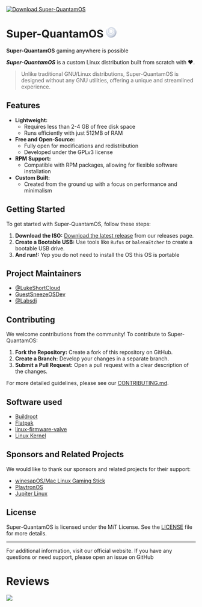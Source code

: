 [![Download Super-QuantamOS](https://img.shields.io/sourceforge/dm/super-quantamos.svg)](https://sourceforge.net/projects/super-quantamos/files/latest/download)
# Super-QuantamOS <img src="https://raw.githubusercontent.com/NicklasVraa/NovaOS/935660d1cb80a06e14928aca683d863821be58ea/meta/logo.svg" width="28"/>
**Super-QuantamOS** gaming anywhere is possible

***Super-QuantamOS*** is a custom Linux distribution built from scratch with ❤️. 
> Unlike traditional GNU/Linux distributions, Super-QuantamOS is designed without any GNU utilities, offering a unique and streamlined experience.
## Features

- **Lightweight:** 
  - Requires less than 2-4 GB of free disk space
  - Runs efficiently with just 512MB of RAM
- **Free and Open-Source:**
  - Fully open for modifications and redistribution
  - Developed under the GPLv3 license
- **RPM Support:**
  - Compatible with RPM packages, allowing for flexible software installation
- **Custom Built:**
  - Created from the ground up with a focus on performance and minimalism

## Getting Started

To get started with Super-QuantamOS, follow these steps:

1. **Download the ISO:** [Download the latest release](#) from our releases page.
2. **Create a Bootable USB:** Use tools like `Rufus` or `balenaEtcher` to create a bootable USB drive.
3. **And run!:** Yep you do not need to install the OS this OS is portable

## Project Maintainers

- [@LukeShortCloud](https://github.com/LukeShortCloud)
- [GuestSneezeOSDev](https://github.com/GuestSneezeOSDev)
- [@Labsdj](https://github.com/Labsdj)

## Contributing

We welcome contributions from the community! To contribute to Super-QuantamOS:

1. **Fork the Repository:** Create a fork of this repository on GitHub.
2. **Create a Branch:** Develop your changes in a separate branch.
3. **Submit a Pull Request:** Open a pull request with a clear description of the changes.

For more detailed guidelines, please see our [CONTRIBUTING.md](CONTRIBUTING.md).

## Software used
* [Buildroot](https://buildroot.org/)
* [Flatpak](https://github.com/flatpak/flatpak)
* [linux-firmware-valve](https://aur.archlinux.org/packages/linux-firmware-valve)
* [Linux Kernel](https://github.com/torvalds/linux)

## Sponsors and Related Projects

We would like to thank our sponsors and related projects for their support:

- [winesapOS/Mac Linux Gaming Stick](https://github.com/LukeShortCloud/winesapOS)
- [PlaytronOS](https://playtron.one)
- [Jupiter Linux](https://github.com/GuestSneezeOSDev/Jupiter-Linux/tree/main)

## License

Super-QuantamOS is licensed under the MiT License. See the [LICENSE](LICENSE) file for more details.

---

For additional information, visit our official website. If you have any questions or need support, please open an issue on GitHub

# Reviews
[<img src="https://github.com/user-attachments/assets/458d47f8-a6e7-407d-8c9d-a93c49ca7edd" width="100"/>](https://sourceforge.net/p/super-quantamos/)
